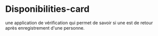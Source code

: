 # Disponibilities-card
une application de vérification qui permet de savoir si une est de retour après enregistrement d'une personne.
